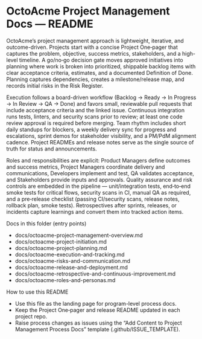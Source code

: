 # OctoAcme Project Management Docs — README

OctoAcme’s project management approach is lightweight, iterative, and outcome-driven. Projects start with a concise Project One‑pager that captures the problem, objective, success metrics, stakeholders, and a high-level timeline. A go/no‑go decision gate moves approved initiatives into planning where work is broken into prioritized, shippable backlog items with clear acceptance criteria, estimates, and a documented Definition of Done. Planning captures dependencies, creates a milestone/release map, and records initial risks in the Risk Register.

Execution follows a board-driven workflow (Backlog → Ready → In Progress → In Review → QA → Done) and favors small, reviewable pull requests that include acceptance criteria and the linked issue. Continuous integration runs tests, linters, and security scans prior to review; at least one code review approval is required before merging. Team rhythm includes short daily standups for blockers, a weekly delivery sync for progress and escalations, sprint demos for stakeholder visibility, and a PM/PdM alignment cadence. Project READMEs and release notes serve as the single source of truth for status and announcements.

Roles and responsibilities are explicit: Product Managers define outcomes and success metrics, Project Managers coordinate delivery and communications, Developers implement and test, QA validates acceptance, and Stakeholders provide inputs and approvals. Quality assurance and risk controls are embedded in the pipeline — unit/integration tests, end‑to‑end smoke tests for critical flows, security scans in CI, manual QA as required, and a pre‑release checklist (passing CI/security scans, release notes, rollback plan, smoke tests). Retrospectives after sprints, releases, or incidents capture learnings and convert them into tracked action items.

Docs in this folder (entry points)
- docs/octoacme-project-management-overview.md
- docs/octoacme-project-initiation.md
- docs/octoacme-project-planning.md
- docs/octoacme-execution-and-tracking.md
- docs/octoacme-risks-and-communication.md
- docs/octoacme-release-and-deployment.md
- docs/octoacme-retrospective-and-continuous-improvement.md
- docs/octoacme-roles-and-personas.md

How to use this README
- Use this file as the landing page for program-level process docs.
- Keep the Project One‑pager and release README updated in each project repo.
- Raise process changes as issues using the “Add Content to Project Management Process Docs” template (.github/ISSUE_TEMPLATE).